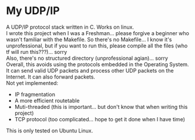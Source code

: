 # My UDP/IP
A UDP/IP protocol stack written in C. Works on linux.  
I wrote this project when I was a Freshman... please forgive a beginner who wasn't familiar with the Makefile. So there's no Makefile... I know it's unprofessional, but if you want to run this, please compile all the files (who tf will run this???)... sorry  
Also, there's no structured directory (unprofessional agian)... sorry  
Overall, this avoids using the protocols embedded in the Operating System. It can send valid UDP packets and process other UDP packets on the Internet. It can also forward packets.  
Not yet implemented:
- IP fragmentation
- A more efficient routetable
- Muti-threaded (this is important... but don't know that when writing this project)
- TCP protocol (too complicated... hope to get it done when I have time)

This is only tested on Ubuntu Linux.
